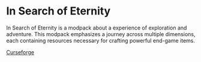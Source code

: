# In Search of Eternity

In Search of Eternity is a modpack about a experience of exploration and adventure. This modpack emphasizes a journey across multiple dimensions, each containing resources necessary for crafting powerful end-game items.

<a href="https://www.curseforge.com/minecraft/modpacks/in-search-of-eternity">Curseforge</a>
